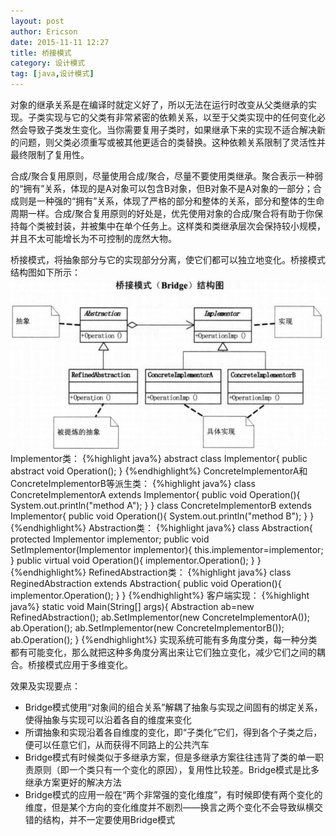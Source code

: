 ```yaml
---
layout: post
author: Ericson
date: 2015-11-11 12:27
title: 桥接模式
category: 设计模式
tag: [java,设计模式]
---
```


对象的继承关系是在编译时就定义好了，所以无法在运行时改变从父类继承的实现。子类实现与它的父类有非常紧密的依赖关系，以至于父类实现中的任何变化必然会导致子类发生变化。当你需要复用子类时，如果继承下来的实现不适合解决新的问题，则父类必须重写或被其他更适合的类替换。这种依赖关系限制了灵活性并最终限制了复用性。

合成/聚合复用原则，尽量使用合成/聚合，尽量不要使用类继承。聚合表示一种弱的“拥有”关系，体现的是A对象可以包含B对象，但B对象不是A对象的一部分；合成则是一种强的“拥有”关系，体现了严格的部分和整体的关系，部分和整体的生命周期一样。合成/聚合复用原则的好处是，优先使用对象的合成/聚合将有助于你保持每个类被封装，并被集中在单个任务上。这样类和类继承层次会保持较小规模，并且不太可能增长为不可控制的庞然大物。

桥接模式，将抽象部分与它的实现部分分离，使它们都可以独立地变化。桥接模式结构图如下所示：
![bridge](/public/img/java/bridge.jpg)
Implementor类：
{%highlight java%}
abstract class Implementor{
    public abstract void Operation();
}
{%endhighlight%}
ConcreteImplementorA和ConcreteImplementorB等派生类：
{%highlight java%}
class ConcreteImplementorA extends Implementor{
    public void Operation(){
        System.out.println("method A");
    }
}
class ConcreteImplementorB extends Implementor{
    public void Operation(){
        System.out.println("method B");
    }
}
{%endhighlight%}
Abstraction类：
{%highlight java%}
class Abstraction{
    protected Implementor implementor;
    public void SetImplementor(Implementor implementor){
        this.implementor=implementor;
    }
    public virtual void Operation(){
        implementor.Operation();
    }
}
{%endhighlight%}
RefinedAbstraction类：
{%highlight java%}
class ReginedAbstraction extends Abstraction{
    public void Operation(){
        implementor.Operation();
    }
}
{%endhighlight%}
客户端实现：
{%highlight java%}
static void Main(String[] args){
    Abstraction ab=new RefinedAbstraction();
    ab.SetImplementor(new ConcreteImplementorA());
    ab.Operation();
    ab.SetImplementor(new ConcreteImplementorB());
    ab.Operation();
}
{%endhighlight%}
实现系统可能有多角度分类，每一种分类都有可能变化，那么就把这种多角度分离出来让它们独立变化，减少它们之间的耦合。桥接模式应用于多维变化。

效果及实现要点：
<ul>
    <li>Bridge模式使用“对象间的组合关系”解耦了抽象与实现之间固有的绑定关系，使得抽象与实现可以沿着各自的维度来变化</li>
    <li>所谓抽象和实现沿着各自维度的变化，即“子类化”它们，得到各个子类之后，便可以任意它们，从而获得不同路上的公共汽车</li>
    <li>Bridge模式有时候类似于多继承方案，但是多继承方案往往违背了类的单一职责原则（即一个类只有一个变化的原因），复用性比较差。Bridge模式是比多继承方案更好的解决方法</li>
    <li>Bridge模式的应用一般在“两个非常强的变化维度”，有时候即使有两个变化的维度，但是某个方向的变化维度并不剧烈——换言之两个变化不会导致纵横交错的结构，并不一定要使用Bridge模式</li>
</ul>